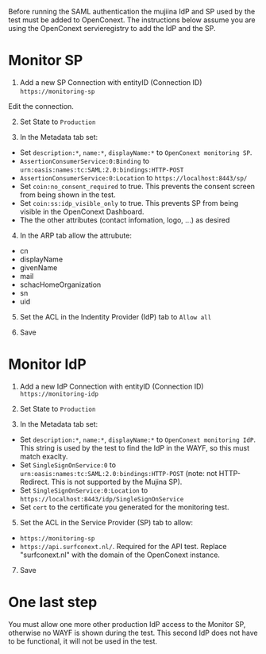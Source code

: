Before running the SAML authentication the mujiina IdP and SP used by the test must be added to OpenConext. The instructions below assume you are using the OpenConext servieregistry to add the IdP and the SP.

Monitor SP
==========
1) Add a new SP Connection with entityID (Connection ID) ```https://monitoring-sp```

Edit the connection.

2) Set State to ```Production```

3) In the Metadata tab set:

* Set ```description:*```, ```name:*```, ```displayName:*``` to ```OpenConext monitoring SP```.
* ```AssertionConsumerService:0:Binding``` to ```urn:oasis:names:tc:SAML:2.0:bindings:HTTP-POST```
* ```AssertionConsumerService:0:Location``` to ```https://localhost:8443/sp/```
* Set ```coin:no_consent_required``` to true. This prevents the consent screen from being shown in the test.
* Set ```coin:ss:idp_visible_only``` to true. This prevents SP from being visible in the OpenConext Dashboard.
* The the other attributes (contact infomation, logo, ...) as desired

4) In the ARP tab allow the attrubute:

* cn
* displayName
* givenName
* mail
* schacHomeOrganization
* sn
* uid

5) Set the ACL in the Indentity Provider (IdP) tab to ```Allow all```

6) Save


Monitor IdP
===========

1) Add a new IdP Connection with entityID (Connection ID) ```https://monitoring-idp```

2) Set State to ```Production```

3) In the Metadata tab set:

* Set ```description:*```, ```name:*```, ```displayName:*``` to ```OpenConext monitoring IdP```. This string is used by the test to find the IdP in the WAYF, so this must match exaclty.
* Set ```SingleSignOnService:0``` to ```urn:oasis:names:tc:SAML:2.0:bindings:HTTP-POST``` (note: not HTTP-Redirect. This is not supported by the Mujina SP).
* Set ```SingleSignOnService:0:Location``` to ```https://localhost:8443/idp/SingleSignOnService```
* Set ```cert``` to the certificate you generated for the monitoring test.

5) Set the ACL in the Service Provider (SP) tab to allow:
* ```https://monitoring-sp```
* ```https://api.surfconext.nl/```. Required for the API test. Replace "surfconext.nl" with the domain of the OpenConext instance.

7) Save


One last step
=============

You must allow one more other production IdP access to the Monitor SP, otherwise no WAYF is shown during the test. This second IdP does not have to be functional, it will not be used in the test.
